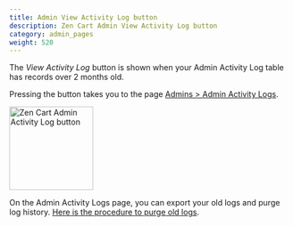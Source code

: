 ```yaml
---
title: Admin View Activity Log button
description: Zen Cart Admin View Activity Log button
category: admin_pages
weight: 520 
---
```


The *View Activity Log* button is shown when your Admin Activity Log table has records over 2 months old. 

Pressing the button takes you to the page [Admins > Admin Activity Logs](/user/admin_pages/admins/admin_activity_logs/). 

<img src="/images/admin_activity_log.png" alt="Zen Cart Admin Activity Log button" style="height: 150px !important;" />

On the Admin Activity Logs page, you can export your old logs and 
purge log history.  [Here is the procedure to purge old logs](/user/admin_pages/admins/admin_activity_logs/#purging-logs). 
